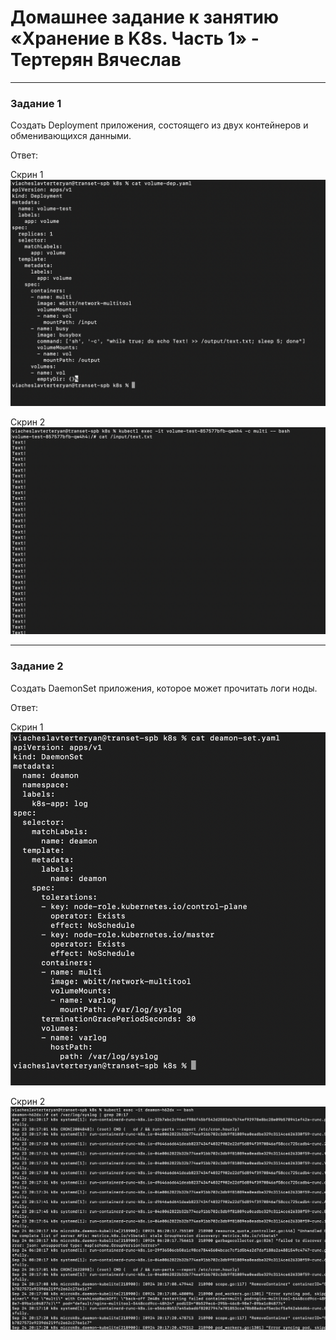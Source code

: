 # Домашнее задание к занятию «Хранение в K8s. Часть 1» - Тертерян Вячеслав

---

### Задание 1  

Создать Deployment приложения, состоящего из двух контейнеров и обменивающихся данными.  

Ответ:  

Скрин 1  
![alt text](https://github.com/Marsianec/homework23-6/blob/main/img/1.png)  

Скрин 2  
![alt text](https://github.com/Marsianec/homework23-6/blob/main/img/2.png)  

---

### Задание 2  

Создать DaemonSet приложения, которое может прочитать логи ноды.  

Ответ:  

Скрин 1  
![alt text](https://github.com/Marsianec/homework23-6/blob/main/img/3.png)  

Скрин 2  
![alt text](https://github.com/Marsianec/homework23-6/blob/main/img/4.png)  